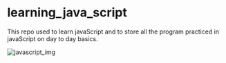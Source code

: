 # learning_java_script

This repo used to learn javaScript and to store all the program practiced in javaScript on day to day basics.


![javascript_img](https://github.com/kyAvinash/learning_java_script/assets/141410339/48c02443-f6f6-4bfe-8810-b3b363537a46)
